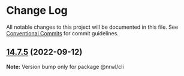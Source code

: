 # Change Log

All notable changes to this project will be documented in this file.
See [Conventional Commits](https://conventionalcommits.org) for commit guidelines.

## [14.7.5](https://github.com/nrwl/nx/compare/14.7.4...14.7.5) (2022-09-12)

**Note:** Version bump only for package @nrwl/cli
